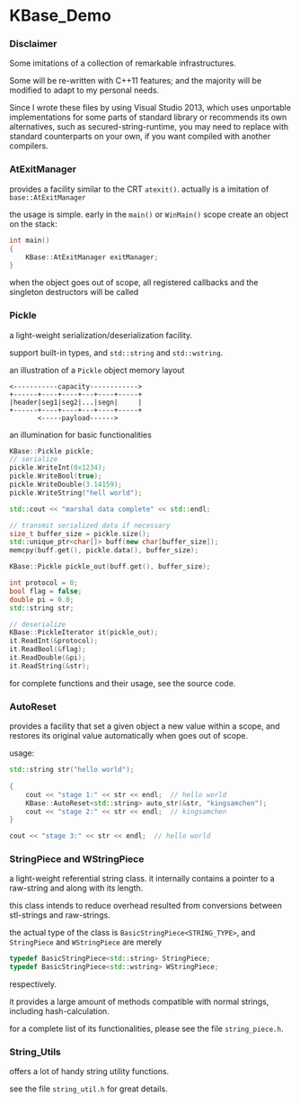 KBase_Demo
==========

### Disclaimer

Some imitations of a collection of remarkable infrastructures.

Some will be re-written with C++11 features; and the majority will be modified to adapt to my personal needs.

Since I wrote these files by using Visual Studio 2013, which uses unportable implementations for some parts of standard library or recommends its own alternatives, such as secured-string-runtime, you may need to replace with standard counterparts on your own, if you want compiled with another compilers.

### AtExitManager

provides a facility similar to the CRT `atexit()`. actually is a imitation of `base::AtExitManager`

the usage is simple. early in the `main()` or `WinMain()` scope create an object on the stack:

```c++
int main()
{
    KBase::AtExitManager exitManager;
}
```

when the object goes out of scope, all registered callbacks and the singleton destructors will be called

### Pickle

a light-weight serialization/deserialization facility.

support built-in types, and `std::string` and `std::wstring`.

an illustration of a `Pickle` object memory layout

```
<-----------capacity------------>
+------+----+----+---+----+-----+
|header|seg1|seg2|...|segn|     |
+------+----+----+---+----+-----+
       <-----payload------>
```

an illumination for basic functionalities

```c++
KBase::Pickle pickle;
// serialize
pickle.WriteInt(0x1234);
pickle.WriteBool(true);
pickle.WriteDouble(3.14159);
pickle.WriteString("hell world");

std::cout << "marshal data complete" << std::endl;

// transmit serialized data if necessary
size_t buffer_size = pickle.size();
std::unique_ptr<char[]> buff(new char[buffer_size]);
memcpy(buff.get(), pickle.data(), buffer_size);

KBase::Pickle pickle_out(buff.get(), buffer_size);

int protocol = 0;
bool flag = false;
double pi = 0.0;
std::string str;

// deserialize
KBase::PickleIterator it(pickle_out);
it.ReadInt(&protocol);
it.ReadBool(&flag);
it.ReadDouble(&pi);
it.ReadString(&str);
```

for complete functions and their usage, see the source code.

### AutoReset

provides a facility that set a given object a new value within a scope, and
restores its original value automatically when goes out of scope.

usage:

```c++
std::string str("hello world");
    
{
    cout << "stage 1:" << str << endl;  // hello world
    KBase::AutoReset<std::string> auto_str(&str, "kingsamchen");
    cout << "stage 2:" << str << endl;  // kingsamchen
}

cout << "stage 3:" << str << endl;  // hello world
```

### StringPiece and WStringPiece

a light-weight referential string class. it internally contains a pointer to 
a raw-string and along with its length.

this class intends to reduce overhead resulted from conversions between stl-strings
and raw-strings.

the actual type of the class is `BasicStringPiece<STRING_TYPE>`, and `StringPiece`
and `WStringPiece` are merely

```c++
typedef BasicStringPiece<std::string> StringPiece;
typedef BasicStringPiece<std::wstring> WStringPiece;
```
respectively.

it provides a large amount of methods compatible with normal strings, including
hash-calculation.

for a complete list of its functionalities, please see the file `string_piece.h`.

### String_Utils

offers a lot of handy string utility functions.

see the file `string_util.h` for great details.